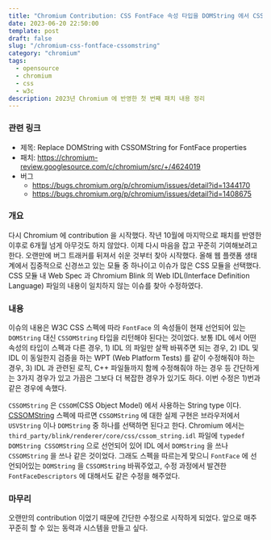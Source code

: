 ```yaml
---
title: "Chromium Contribution: CSS FontFace 속성 타입을 DOMString 에서 CSSOMString 으로 변경"
date: 2023-06-20 22:50:00
template: post
draft: false
slug: "/chromium-css-fontface-cssomstring"
category: "chromium"
tags:
  - opensource
  - chromium
  - css
  - w3c
description: 2023년 Chromium 에 반영한 첫 번째 패치 내용 정리
---
```


### 관련 링크

- 제목: Replace DOMString with CSSOMString for FontFace properties
- 패치: https://chromium-review.googlesource.com/c/chromium/src/+/4624019
- 버그
  - https://bugs.chromium.org/p/chromium/issues/detail?id=1344170
  - https://bugs.chromium.org/p/chromium/issues/detail?id=1408675

### 개요

다시 Chromium 에 contribution 을 시작했다. 작년 10월에 마지막으로 패치를 반영한 이후로 6개월 넘게 아무것도 하지 않았다. 이제 다시 마음을 잡고 꾸준히 기여해보려고 한다. 오랜만에 버그 트래커를 뒤져서 쉬운 것부터 찾아 시작했다. 올해 웹 플랫폼 생태계에서 집중적으로 신경쓰고 있는 모듈 중 하나이고 이슈가 많은 CSS 모듈을 선택했다. CSS 모듈 내 Web Spec 과 Chromium Blink 의 Web IDL(Interface Definition Language) 파일의 내용이 일치하지 않는 이슈를 찾아 수정하였다.

### 내용

이슈의 내용은 W3C CSS 스펙에 따라 `FontFace` 의 속성들이 현재 선언되어 있는 `DOMString` 대신 `CSSOMString` 타입을 리턴해야 된다는 것이었다. 보통 IDL 에서 어떤 속성의 타입이 스펙과 다른 경우, 1) IDL 의 파일만 살짝 바꿔주면 되는 경우, 2) IDL 및 IDL 이 동일한지 검증을 하는 WPT (Web Platform Tests) 를 같이 수정해줘야 하는 경우, 3) IDL 과 관련된 로직, C++ 파일들까지 함께 수정해줘야 하는 경우 등 간단하게는 3가지 경우가 있고 가끔은 그보다 더 복잡한 경우가 있기도 하다. 이번 수정은 1)번과 같은 경우에 속했다.

`CSSOMString` 은 `CSSOM`(CSS Object Model) 에서 사용하는 String type 이다. [CSSOMString](https://drafts.csswg.org/cssom/#cssomstring-type) 스펙에 따르면 `CSSOMString` 에 대한 실제 구현은 브라우저에서 `USVString` 이나 `DOMString` 중 하나를 선택하면 된다고 한다. Chromium 에서는 `third_party/blink/renderer/core/css/cssom_string.idl` 파일에 `typedef DOMString CSSOMString` 으로 선언되어 있어 IDL 에서 `DOMString` 을 쓰나 `CSSOMString` 을 쓰나 같은 것이었다. 그래도 스펙을 따르는게 맞으니 `FontFace` 에 선언되어있는 `DOMString` 을 `CSSOMString` 바꿔주었고, 수정 과정에서 발견한 `FontFaceDescriptors` 에 대해서도 같은 수정을 해주었다.

### 마무리

오랜만의 contribution 이었기 때문에 간단한 수정으로 시작하게 되었다. 앞으로 매주 꾸준히 할 수 있는 동력과 시스템을 만들고 싶다.
